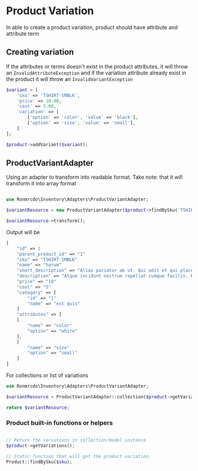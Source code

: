# Product Variation

In able to create a product variation, product should have attribute and attribute term

## Creating variation

If the attributes or terms doesn't exist in the product attributes, it will throw an ```InvalidAttributeException``` and if the variation attribute already exist in the product it will throw an ```InvalidVariantException```

```php
$variant = [
    'sku' => 'TSHIRT-SMBLK',
    'price' => 10.00,
    'cost' => 5.00,
    'variation' => [
        ['option' => 'color', 'value' => 'black'],
        ['option' => 'size', 'value' => 'small'],
    ]
];

$product->addVariant($variant);
```

## ProductVariantAdapter

Using an adapter to transform into readable format. Take note: that it will transform it into array format

```php

use Ronmrcdo\Inventory\Adapters\ProductVariantAdapter;

$variantResource = new ProductVariantAdapter($product->findBySku('TSHIRT-SMBLK'))

$variantResource->transform();
```

Output will be

```php
[
    "id" => 2
    "parent_product_id" => "1"
    "sku" => "TSHIRT-SMBLK"
    "name" => "harum"
    "short_description" => "Alias pariatur ab ut. Qui odit et qui placeat minus nulla voluptas. Possimus officia maxime in qui iste velit. Ex nesciunt quisquam iure rerum odio. Aut voluptas voluptatum sed."
    "description" => "Atque incidunt nostrum repellat cumque facilis. Reprehenderit dolorum nihil aut sed dolores dicta deserunt. Reprehenderit nisi aperiam velit vel et sit provident. Et nisi aperiam animi asperiores corporis architecto. Molestias velit ab esse quidem minima. Quod et quibusdam tempora laboriosam consequatur qui. Possimus ut sequi quam animi quos itaque et nobis. Accusamus minima ea et ex labore et similique. Amet repellendus distinctio consectetur error. Aliquam facere deserunt veritatis qui deleniti."
    "price" => "10"
    "cost" => "5"
    "category" => [
        "id" => "1"
        "name" => "est quis"
    ]
    "attributes" => [
    [
        "name" => "color"
        "option" => "white"
    ],
    [
        "name" => "size"
        "option" => "small"
    ]
]
```

For collections or list of variations

```php
use Ronmrcdo\Inventory\Adapters\ProductVariantAdapter;

$variantResource = ProductVariantAdapter::collection($product->getVariations());

return $variantResource;
```

### Product built-in functions or helpers

```php

// Return the variations in collection/model instance
$product->getVariations();

// Static function that will get the product variation
Product::findBySku($sku);
```